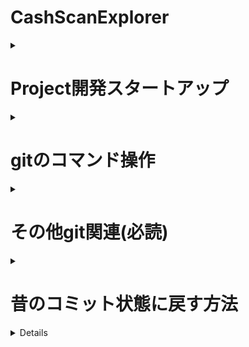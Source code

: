 # CashScanExplorer
<details><summary><h1>Project開発スタートアップ</h1></summary>

# プロジェクトのセットアップ手順

### 前提条件
- Docker Desktopがインストールされていること
- VSCodeがインストールされていること

### 手順
1. コマンドプロンプトorターミナルを開き、プロジェクトのディレクトリに移動します。
   (VScode内で作業するの推奨)
   ```
   cd CSE\CSE_Project
   ```

2. 以下のコマンドを実行して、Dockerイメージをビルドします。
   (Docker desktopを立ち上げておくこと)
   (PCのスペック、状態にもよるが3分程度かかる)
   ```
   docker-compose build
   ```

3. ビルドが完了したら、以下のコマンドでDockerコンテナを起動します。
   ```
   docker-compose up -d
   ```

4. VScodeに拡張機能を追加(デフォルトでインストールされていたかもしれないその場合はスキップ)
   拡張機能検索で「Dev Containers」をインストール
   画面左下に><のマークが出てきて左サイドバーにモニターに><が合わさったアイコンがあれば問題なし

5. コンテナ内に侵入
　モニターに><が合わさったアイコン(リモートエクスプローラー)を選択して開発コンテナ―にcse_Project等の記述があればうまくコンテナがupできています。
以下のコマンドでも確認できます。
   ```
   # コンテナの状態確認
   docker-compose ps
   ```
起動しているコンテナにカーソルを合わせると→がでてきて「現在のウィンドウにアタッチする」といったものがあるためクリック

6. プロジェクトフォルダーの選択
   コンテナ内に入るととりあえず現在のpathを定義する
   ファイルを開くでrootに移動する
   OSがLinuxのためCtrl+Pで検索するかターミナルからcs,lsコマンドで移動していく

7. コンテナ内にgitProjectをクローンする
   以下のコマンドでCSEProjectをクローンする
   ```
   git clone https://github.com/yuto-yoshimuta/CSE.git
   ```
   うまくできない場合はユーザー設定ができていない可能性があるため自分で調べてユーザー名とメールアドレス設定を行う
   うまくクローン出来ればroot/CSEとpathがなっているはず
8.以下のコードを実行
   ```
   python manage.py makemigrations
   python manage.py migrate
   ```

9. mainProject実行
   path:CSE_Project配下で実行
   ```
   python manage.py runserver
   ```
   出力されるローカルホストにアクセスすれば完了

10. 携帯などで操作する場合、（仮デプロイ）
    前提: ngrokをインストール, ngrokアカウント作成
   出てきたローカルホストURLを○○と定義して以下のコマンドを実行
   ```
   ngrok http ○○
   ```

11. Docker down
   作業が終了すれば以下のコマンドでコンテナを停止することが可能
   ```
   docker-compose down
   ```

### ※注意点
gitのbranchや作業履歴は普通で開いているときとコンテナ内では共有されないため注意 
１度コンテナを作成すれば今後上記の手順を踏まずコンテナを起動させて同じ手順で侵入するのみ
コンテナ起動方法はup を入力してもよいしDocker Desktopから直接起動させてもよい個人的に後者推奨

### 便利なコマンド集
- コンテナのログを表示
```
docker-compose logs
```

- コンテナの状態確認
```
docker-compose ps
```

- コンテナとイメージを完全に削除（クリーンアップ）
```
docker-compose down --rmi all
```
</details>

<details><summary><h1>gitのコマンド操作</h1></summary>

* 現在のブランチを最新の状態にする
```
git pull origin ブランチ名
```

* 新しいブランチを作成してチェックアウトする
```
git checkout -b 新しいブランチ名
```

* ブランチの削除
```
git push origin --delete 新しいブランチ名
```

* 変更を加えてコミットする。（この時点ではまだローカル環境）
```
git add .
git commit -m "コミットメッセージ"
```
[コミットメッセージの書き方(参考)](https://qiita.com/konatsu_p/items/dfe199ebe3a7d2010b3e)
[絵文字](https://gitmoji.dev/)

* リモートに新しいブランチをプッシュする
```
git push origin 新しいブランチ名
```

### 以下からマージするときの流れ

* マージしたいブランチへ移動
```
git checkout main
```

* メインブランチを最新の状態にする
```
git pull origin main
```

* 新しいブランチをメインブランチにマージする
```
git marge 新しいブランチ名
```
</details>

<details><summary><h1>その他git関連(必読)</h1></summary>

## 競合があった場合の解決
1. 競合のあったファイルを手動で修正
2. 修正したファイルをステージ
```
git add 競合したファイル
```
3. マージコミットを作成
```
git commit
```
4. メインブランチをリモートプッシュする
```
git push origin main
```

---

## マージするのが怖い場合はPull Requestをする

以降はリモートにプッシュした後の流れ

1. GitHubリポジトリにアクセス
2. ブランチを選択：ページ上部に表示される「Your recently pushed branches」という通知か、GitHubのブランチリストから先ほどプッシュした新しいブランチを選択
3. Pull Requestを作成：リポジトリの上部に「Compare & pull request」というボタンをクリック
4. Pull Requestの内容を記入：
    * タイトル：Pull Requestの簡単な説明。
    * 説明：具体的にどのような変更を行ったのか、何を解決するための変更かを記述
    * 変更対象のブランチ：マージ先（通常はmainやdevelopなど）と、作業ブランチが正しいか確認
5. ReviewersやAssigneesを設定（必要に応じて）：チームメンバーや他の開発者にレビューしてもらうため、レビュワーを指定
6. すべての情報が入力できたら、Create pull request ボタンを押してPull Requestを作成

</details>

<details><summary><h1>昔のコミット状態に戻す方法</h1></summary>

## 前のコミット状態に戻す方法
```
git reset --hard <コミットハッシュ>
```

### 例（2つ前の情報に戻したい場合）
```
git reset --hard HEAD~2
```

* コミットハッシュを確認する方法
```
git log
```
</details>

<details>マークダウン書き方

[MDチートシートその1](https://qiita.com/kamorits/items/6f342da395ad57468ae3)
[MDチートシートその2](https://qiita.com/Qiita/items/c686397e4a0f4f11683d)
</details>
